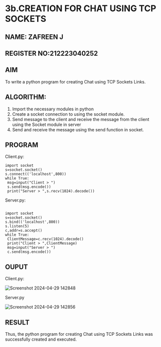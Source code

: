# 3b.CREATION FOR CHAT USING TCP SOCKETS
## NAME: ZAFREEN J
## REGISTER NO:212223040252
## AIM
To write a python program for creating Chat using TCP Sockets Links.
## ALGORITHM:
1. Import the necessary modules in python
2. Create a socket connection to using the socket module.
3. Send message to the client and receive the message from the client using the Socket module in
 server
4. Send and receive the message using the send function in socket.
## PROGRAM
Client.py:


```
import socket
s=socket.socket()
s.connect(('localhost',800))
while True:
 msg=input("Client > ")
 s.send(msg.encode())
 print("Server > ",s.recv(1024).decode())

```

Server.py:

```

import socket
s=socket.socket()
s.bind(('localhost',800))
s.listen(5)
c,addr=s.accept()
while True:
 ClientMessage=c.recv(1024).decode()
 print("Client > ",ClientMessage)
 msg=input("Server > ")
 c.send(msg.encode())
```



## OUPUT
Client.py:

![Screenshot 2024-04-29 142848](https://github.com/ZafreenJagir/3b_CHAT_USING_TCP_SOCKETS/assets/144870573/76853772-e7ab-4784-9b7a-b8d95ea2f66f)



Server.py



![Screenshot 2024-04-29 142856](https://github.com/ZafreenJagir/3b_CHAT_USING_TCP_SOCKETS/assets/144870573/26039c7d-6ba8-48f6-9ab2-fc75f351f31b)




## RESULT
Thus, the python program for creating Chat using TCP Sockets Links was successfully 
created and executed.
